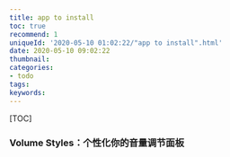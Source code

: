 ```yaml
---
title: app to install
toc: true
recommend: 1
uniqueId: '2020-05-10 01:02:22/"app to install".html'
date: 2020-05-10 09:02:22
thumbnail:
categories:
- todo
tags:
keywords:
---
```


[TOC]

<!--more-->

### Volume Styles：个性化你的音量调节面板
